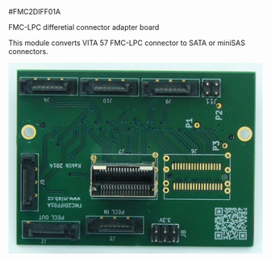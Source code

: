 <!--- PrjInfo ---> <!--- Please remove this line after manually editing --->
<!--- 00a56be08b96043df9e37d6aff7b6990 --->
<!--- Created:20170111-16:38: ---> 
<!--- Author:Mlab: ---> 
<!--- AuthorEmail:mlab@mlab.cz: ---> 
<!--- Tags:imported: ---> 
<!--- Ust:None: ---> 
<!--- Name:FMC2DIFF01A: --->
#FMC2DIFF01A 
<!--- LongName --->
FMC-LPC differetial connector adapter board
<!--- ELongName ---> 

<!--- Lead --->
This module converts VITA 57 FMC-LPC connector to SATA or miniSAS connectors.
<!--- ELead ---> 

![LeadImg](DOC/SRC/img/FMC2DIFF_Top_Big.JPG) 


​
​
<!--- Description --->
<!--- EDescription --->
<!--- Content --->
<!--- EContent --->
            